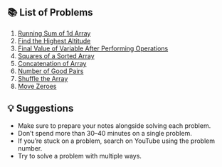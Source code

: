 ## 📚 List of Problems

1. [Running Sum of 1d Array](#1-running-sum-of-1d-array)  
2. [Find the Highest Altitude](#2-find-the-highest-altitude)  
3. [Final Value of Variable After Performing Operations](#3-final-value-of-variable-after-performing-operations)  
4. [Squares of a Sorted Array](#4-squares-of-a-sorted-array)  
5. [Concatenation of Array](#5-concatenation-of-array)  
6. [Number of Good Pairs](#6-number-of-good-pairs)  
7. [Shuffle the Array](#7-shuffle-the-array)  
8. [Move Zeroes](#8-move-zeroes)

## 💡 Suggestions

- Make sure to prepare your notes alongside solving each problem.  
- Don’t spend more than 30–40 minutes on a single problem.  
- If you’re stuck on a problem, search on YouTube using the problem number.
- Try to solve a problem with multiple ways.
